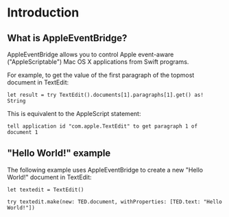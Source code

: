 # Introduction

## What is AppleEventBridge?

AppleEventBridge allows you to control Apple event-aware ("AppleScriptable") Mac OS X applications from Swift programs.

For example, to get the value of the first paragraph of the topmost document in TextEdit:
    
    let result = try TextEdit().documents[1].paragraphs[1].get() as! String

This is equivalent to the AppleScript statement:

    tell application id "com.apple.TextEdit" to get paragraph 1 of document 1


## "Hello World!" example

The following example uses AppleEventBridge to create a new "Hello World!" document in TextEdit:

    let textedit = TextEdit()

    try textedit.make(new: TED.document, withProperties: [TED.text: "Hello World!"])
